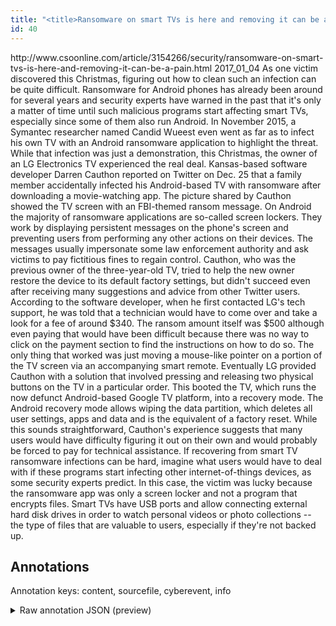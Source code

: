 ```yaml
---
title: "<title>Ransomware on smart TVs is here and removing it can be a pain | CSO Online</title>"
id: 40
---
```


<title>Ransomware on smart TVs is here and removing it can be a pain | CSO Online</title>
<source> http://www.csoonline.com/article/3154266/security/ransomware-on-smart-tvs-is-here-and-removing-it-can-be-a-pain.html </source>
<date> 2017_01_04 </date>
<text>
As one victim discovered this Christmas, figuring out how to clean such an infection can be quite difficult.
Ransomware for Android phones has already been around for several years and security experts have warned in the past that it's only a matter of time until such malicious programs start affecting smart TVs, especially since some of them also run Android.
In November 2015, a Symantec researcher named Candid Wueest even went as far as to infect his own TV with an Android ransomware application to highlight the threat.
While that infection was just a demonstration, this Christmas, the owner of an LG Electronics TV experienced the real deal.
Kansas-based software developer Darren Cauthon reported on Twitter on Dec. 25 that a family member accidentally infected his Android-based TV with ransomware after downloading a movie-watching app.
The picture shared by Cauthon showed the TV screen with an FBI-themed ransom message.
On Android the majority of ransomware applications are so-called screen lockers.
They work by displaying persistent messages on the phone's screen and preventing users from performing any other actions on their devices.
The messages usually impersonate some law enforcement authority and ask victims to pay fictitious fines to regain control.
Cauthon, who was the previous owner of the three-year-old TV, tried to help the new owner restore the device to its default factory settings, but didn't succeed even after receiving many suggestions and advice from other Twitter users.
According to the software developer, when he first contacted LG's tech support, he was told that a technician would have to come over and take a look for a fee of around $340.
The ransom amount itself was $500 although even paying that would have been difficult because there was no way to click on the payment section to find the instructions on how to do so.
The only thing that worked was just moving a mouse-like pointer on a portion of the TV screen via an accompanying smart remote.
Eventually LG provided Cauthon with a solution that involved pressing and releasing two physical buttons on the TV in a particular order.
This booted the TV, which runs the now defunct Android-based Google TV platform, into a recovery mode.
The Android recovery mode allows wiping the data partition, which deletes all user settings, apps and data and is the equivalent of a factory reset.
While this sounds straightforward, Cauthon's experience suggests that many users would have difficulty figuring it out on their own and would probably be forced to pay for technical assistance.
If recovering from smart TV ransomware infections can be hard, imagine what users would have to deal with if these programs start infecting other internet-of-things devices, as some security experts predict.
In this case, the victim was lucky because the ransomware app was only a screen locker and not a program that encrypts files.
Smart TVs have USB ports and allow connecting external hard disk drives in order to watch personal videos or photo collections -- the type of files that are valuable to users, especially if they're not backed up.
</text>



## Annotations

Annotation keys: content, sourcefile, cyberevent, info

<details>
<summary>Raw annotation JSON (preview)</summary>

```json
{
  "content": "As one victim discovered this Christmas, figuring out how to clean such an infection can be quite difficult. Ransomware for Android phones has already been around for several years and security experts have warned in the past that it's only a matter of time until such malicious programs start affecting smart TVs, especially since some of them also run Android. In November 2015, a Symantec researcher named Candid Wueest even went as far as to infect his own TV with an Android ransomware application to highlight the threat. While that infection was just a demonstration, this Christmas, the owner of an LG Electronics TV experienced the real deal. Kansas-based software developer Darren Cauthon reported on Twitter on Dec. 25 that a family member accidentally infected his Android-based TV with ransomware after downloading a movie-watching app. The picture shared by Cauthon showed the TV screen with an FBI-themed ransom message. On Android the majority of ransomware applications are so-called screen lockers. They work by displaying persistent messages on the phone's screen and preventing users from performing any other actions on their devices. The messages usually impersonate some law enforcement authority and ask victims to pay fictitious fines to regain control. Cauthon, who was the previous owner of the three-year-old TV, tried to help the new owner restore the device to its default factory settings, but didn't succeed even after receiving many suggestions and advice from other Twitter users. According to the software developer, when he first contacted LG's tech support, he was told that a technician would have to come over and take a look for a fee of around $340. The ransom amount itself was $500 although even paying that would have been difficult because there was no way to click on the payment section to find the instructions on how to do so. The only thing that worked was just moving a mouse-like pointer on a portion of the TV screen via an accompanying smart remote. Eventually LG provided Cauthon with a solution that involved pressing and releasing two physical buttons on the TV in a particular order. This booted the TV, which runs the now defunct Android-based Google TV platform, into a recovery mode. The Android recovery mode allows wiping the data partition, which deletes all user settings, apps and data and is the equivalent of a factory reset. While this sounds straightforward, Cauthon's experience suggests that many users would have difficulty figuring it out on their own and would probably be forced to pay for technical assistance. If recovering from smart TV ransomware infections can be hard, imagine what users would have to deal with if these programs start infecting other internet-of-things devices, as some security experts predict. In this case, the victim was lucky because the ransomware app was only a screen locker and not a program that encrypts files. Smart TVs have USB ports and allow connecting external hard disk drives in order to watch personal videos or photo collections -- the type of files that are valuable to users, especially if they're not backed up",
  "sourcefile": "40.txt",
  "cyberevent": {
    "hopper": [
      {
        "index": 0,
        "events": [
          {
            "index": "E2",
            "type": "Attack",
            "realis": "Generic",
            "nugget": {
              "startOffset": 1224,
              "index": "T2",
              "endOffset": 1227,
              "text": "ask"
            },
            "argument": [
              {
                "index": "T8",
                "text": "victims",
                "endOffset": 1235,
                "role": {
                  "type": "Victim"
                },
                "startOffset": 1228,
                "type": "Person"
              }
            ],
            "subtype": "Ransom"
          }
        ]
      },
      {
        "index": 1,
        "events": [
          {
            "index": "E1",

```
</details>
